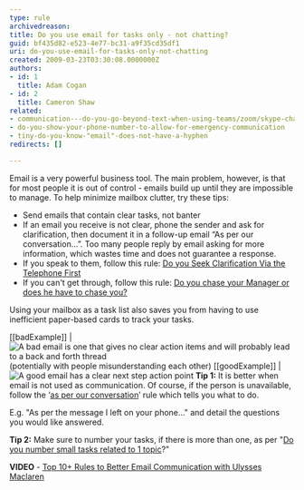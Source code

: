 ```yaml
---
type: rule
archivedreason: 
title: Do you use email for tasks only - not chatting?
guid: bf435d82-e523-4e77-bc31-a9f35cd35df1
uri: do-you-use-email-for-tasks-only-not-chatting
created: 2009-03-23T03:30:08.0000000Z
authors:
- id: 1
  title: Adam Cogan
- id: 2
  title: Cameron Shaw
related:
- communication---do-you-go-beyond-text-when-using-teams/zoom/skype-chat
- do-you-show-your-phone-number-to-allow-for-emergency-communication
- tiny-do-you-know-"email"-does-not-have-a-hyphen
redirects: []

---
```


Email is a very powerful business tool. The main problem, however, is that for most people it is out of control - emails build up until they are impossible to manage. To help minimize mailbox clutter, try these tips: 

<!--endintro-->

* Send emails that contain clear tasks, not banter
* If an email you receive is not clear, phone the sender and ask for clarification, then document it in a follow-up email “As per our conversation…”. Too many people reply by email asking for more information, which wastes time and does not guarantee a response.
* If you speak to them, follow this rule: [Do you Seek Clarification Via the Telephone First](/Pages/SeekClarificationViaTelephoneFirst.aspx)
* If you can't get through, follow this rule: [Do you chase your Manager or does he have to chase you?](/_layouts/15/FIXUPREDIRECT.ASPX?WebId=3dfc0e07-e23a-4cbb-aac2-e778b71166a2&TermSetId=07da3ddf-0924-4cd2-a6d4-a4809ae20160&TermId=78b1a580-5e33-4b0e-ae87-f6039dde6dc6)


Using your mailbox as a task list also saves you from having to use inefficient paper-based cards to track your tasks.

[[badExample]]
| ![A bad email is one that gives no clear action items and will probably lead to a back and forth thread](EmailBad.gif)(potentially with people misunderstanding each other) 
[[goodExample]]
| ![A good email has a clear next step action point](EmailGood.gif)
**Tip 1:** It is better when email is not used as communication. Of course, if the person is unavailable, follow the ‘[as per our conversation](/Pages/DoYouAlwaysSendAnAsPerOurConversationEmail.aspx)’ rule which tells you what to do.

E.g. "As per the message I left on your phone…" and detail the questions you would like answered.

**Tip 2:** Make sure to number your tasks, if there is more than one, as per "[Do you number small tasks related to 1 topic](/Pages/NumberSmallTasks.aspx)?"

**VIDEO** - [Top 10+ Rules to Better Email Communication with Ulysses Maclaren](https://www.youtube.com/watch?v=LAqRokqq4jI)
